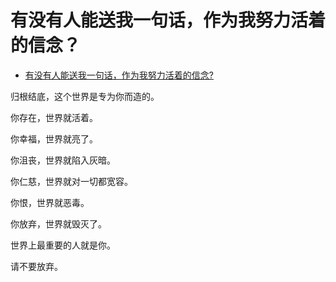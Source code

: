 # 有没有人能送我一句话，作为我努力活着的信念？

- [有没有人能送我一句话，作为我努力活着的信念?](https://www.zhihu.com/question/408484601/answer/1366455585)


归根结底，这个世界是专为你而造的。

  

你存在，世界就活着。

你幸福，世界就亮了。

你沮丧，世界就陷入灰暗。

  

你仁慈，世界就对一切都宽容。

你恨，世界就恶毒。

  

你放弃，世界就毁灭了。

  

世界上最重要的人就是你。

请不要放弃。
